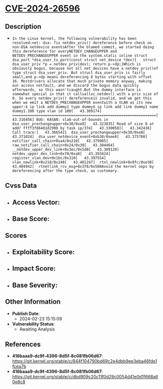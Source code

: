
# [CVE-2024-26596](https://cve.mitre.org/cgi-bin/cvename.cgi?name=CVE-2024-26596)

## Description

- `In the Linux kernel, the following vulnerability has been resolved:net: dsa: fix netdev_priv() dereference before check on non-DSA netdevice eventsAfter the blamed commit, we started doing this dereference for everyNETDEV_CHANGEUPPER and NETDEV_PRECHANGEUPPER event in the system.static inline struct dsa_port *dsa_user_to_port(const struct net_device *dev){	struct dsa_user_priv *p = netdev_priv(dev);	return p->dp;}Which is obviously bogus, because not all net_devices have a netdev_priv()of type struct dsa_user_priv. But struct dsa_user_priv is fairly small,and p->dp means dereferencing 8 bytes starting with offset 16. Mostdrivers allocate that much private memory anyway, making our access notfault, and we discard the bogus data quickly afterwards, so this wasn'tcaught.But the dummy interface is somewhat special in that it callsalloc_netdev() with a priv size of 0. So every netdev_priv() dereferenceis invalid, and we get this when we emit a NETDEV_PRECHANGEUPPER eventwith a VLAN as its new upper:$ ip link add dummy1 type dummy$ ip link add link dummy1 name dummy1.100 type vlan id 100[   43.309174] ==================================================================[   43.316456] BUG: KASAN: slab-out-of-bounds in dsa_user_prechangeupper+0x30/0xe8[   43.323835] Read of size 8 at addr ffff3f86481d2990 by task ip/374[   43.330058][   43.342436] Call trace:[   43.366542]  dsa_user_prechangeupper+0x30/0xe8[   43.371024]  dsa_user_netdevice_event+0xb38/0xee8[   43.375768]  notifier_call_chain+0xa4/0x210[   43.379985]  raw_notifier_call_chain+0x24/0x38[   43.384464]  __netdev_upper_dev_link+0x3ec/0x5d8[   43.389120]  netdev_upper_dev_link+0x70/0xa8[   43.393424]  register_vlan_dev+0x1bc/0x310[   43.397554]  vlan_newlink+0x210/0x248[   43.401247]  rtnl_newlink+0x9fc/0xe30[   43.404942]  rtnetlink_rcv_msg+0x378/0x580Avoid the kernel oops by dereferencing after the type check, as customary.`

## Cvss Data

- **Access Vector**:
  - 
- **Base Score**:
  - 

## Scores

- **Exploitability Score**:
  - 
- **Impact Score**:
  - 
- **Base Severity**:
  - 

## Other Information

- **Publish Date**:
  - 2024-02-23 15:15:09
- **Vulnerability Status**:
  - Awaiting Analysis

## References

- **416baaa9-dc9f-4396-8d5f-8c081fb06d67**: https://git.kernel.org/stable/c/844f104790bd69c2e4dbb9ee3eba46fde1fcea7b
- **416baaa9-dc9f-4396-8d5f-8c081fb06d67**: https://git.kernel.org/stable/c/dbd909c20c11f0d29c0054d41e0d1f668a60e8c8
